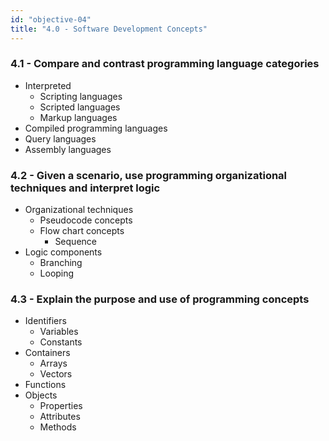 ```yaml
---
id: "objective-04"
title: "4.0 - Software Development Concepts" 
---
```

### 4.1 - Compare and contrast programming language categories 
- Interpreted
  - Scripting languages 
  - Scripted languages
  - Markup languages
- Compiled programming languages 
- Query languages 
- Assembly languages 

### 4.2 - Given a scenario, use programming organizational techniques and interpret logic 
- Organizational techniques 
  - Pseudocode concepts 
  - Flow chart concepts 
    - Sequence 
- Logic components 
  - Branching 
  - Looping 

### 4.3 - Explain the purpose and use of programming concepts 
- Identifiers 
  - Variables 
  - Constants 
- Containers 
  - Arrays 
  - Vectors 
- Functions 
- Objects 
  - Properties 
  - Attributes 
  - Methods 